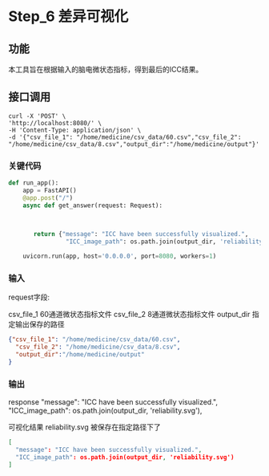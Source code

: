 # Step_6 差异可视化

## 功能
本工具旨在根据输入的脑电微状态指标，得到最后的ICC结果。

## 接口调用

```shell
curl -X 'POST' \
'http://localhost:8080/' \
-H 'Content-Type: application/json' \
-d '{"csv_file_1": "/home/medicine/csv_data/60.csv","csv_file_2": "/home/medicine/csv_data/8.csv","output_dir":"/home/medicine/output"}'
```

### 关键代码
```python
def run_app():
    app = FastAPI()
    @app.post("/")
    async def get_answer(request: Request):
       


       return {"message": "ICC have been successfully visualized.",
                "ICC_image_path": os.path.join(output_dir, 'reliability.svg')}

    uvicorn.run(app, host='0.0.0.0', port=8080, workers=1)
```

### 输入
request字段:

csv_file_1  60通道微状态指标文件
csv_file_2  8通道微状态指标文件
output_dir 指定输出保存的路径


```json
{"csv_file_1": "/home/medicine/csv_data/60.csv",
  "csv_file_2": "/home/medicine/csv_data/8.csv",
  "output_dir":"/home/medicine/output"
}

```

### 输出
response 
"message": "ICC have been successfully visualized.",
"ICC_image_path": os.path.join(output_dir, 'reliability.svg'),

可视化结果 reliability.svg 被保存在指定路径下了

```json
[
  "message": "ICC have been successfully visualized.", 
  "ICC_image_path": os.path.join(output_dir, 'reliability.svg')
]
```
